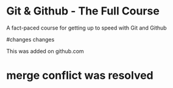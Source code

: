  # Git & Github - The Full Course

 A fact-paced course for getting up to speed with Git and Github



 #changes
 changes
 
 This was added on github.com
 
# merge conflict was resolved
